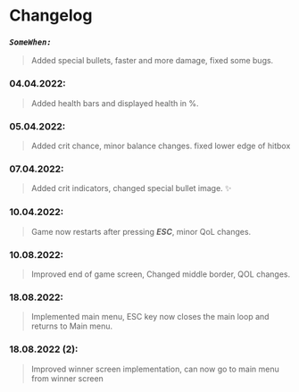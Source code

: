 # **Changelog**

### *`SomeWhen:`* 
>Added special bullets, faster and more damage, fixed some bugs.

### 04.04.2022: 
>Added health bars and displayed health in %.

### 05.04.2022: 
>Added crit chance, minor balance changes. fixed lower edge of hitbox

### 07.04.2022: 
>Added crit indicators, changed special bullet image.  ✨

### 10.04.2022: 
>Game now restarts after pressing ***ESC***, minor QoL changes.

### 10.08.2022:
>Improved end of game screen, Changed middle border, QOL changes.

### 18.08.2022:
>Implemented main menu, ESC key now closes the main loop and returns to Main menu.

### 18.08.2022 (2):
>Improved winner screen implementation, can now go to main menu from winner screen
